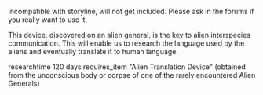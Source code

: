 Incompatible with storyline, will not get included. Please ask in the
forums if you really want to use it.

This device, discovered on an alien general, is the key to alien
interspecies communication. This will enable us to research the language
used by the aliens and eventually translate it to human language.

researchtime 120 days requires_item "Alien Translation Device" (obtained
from the unconscious body or corpse of one of the rarely encountered
Alien Generals)
